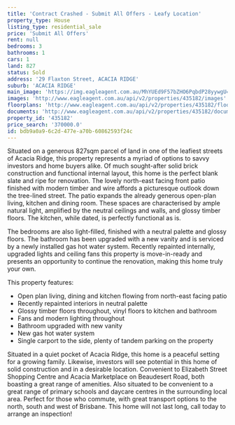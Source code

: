 ```yaml
---
title: 'Contract Crashed - Submit All Offers - Leafy Location'
property_type: House
listing_type: residential_sale
price: 'Submit All Offers'
rent: null
bedrooms: 3
bathrooms: 1
cars: 1
land: 827
status: Sold
address: '29 Flaxton Street, ACACIA RIDGE'
suburb: 'ACACIA RIDGE'
main_image: 'https://img.eagleagent.com.au/MhYUEd9F57bZHO6PqbdP28yywgU=/1280x854/smart/https://s3-us-west-2.amazonaws.com/eagleagent-orig/images/6821415/126129382-image-M.jpg'
images: 'http://www.eagleagent.com.au/api/v2/properties/435182/images'
floorplans: 'http://www.eagleagent.com.au/api/v2/properties/435182/floorplans'
documents: 'http://www.eagleagent.com.au/api/v2/properties/435182/documents'
property_id: '435182'
price_search: '370000.0'
id: bdb9a0a9-6c2d-477e-a70b-60862593f24c
---
```

Situated on a generous 827sqm parcel of land in one of the leafiest streets of Acacia Ridge, this property represents a myriad of options to savvy investors and home buyers alike. Of much sought-after solid brick construction and functional internal layout, this home is the perfect blank slate and ripe for renovation. The lovely north-east facing front patio finished with modern timber and wire affords a picturesque outlook down the tree-lined street. The patio expands the already generous open-plan living, kitchen and dining room. These spaces are characterised by ample natural light, amplified by the neutral ceilings and walls, and glossy timber floors. The kitchen, while dated, is perfectly functional as is.

The bedrooms are also light-filled, finished with a neutral palette and glossy floors. The bathroom has been upgraded with a new vanity and is serviced by a newly installed gas hot water system. Recently repainted internally, upgraded lights and ceiling fans this property is move-in-ready and presents an opportunity to continue the renovation, making this home truly your own.

This property features:

*  Open plan living, dining and kitchen flowing from north-east facing patio
*  Recently repainted interiors in neutral palette
*  Glossy timber floors throughout, vinyl floors to kitchen and bathroom
*  Fans and modern lighting throughout
*  Bathroom upgraded with new vanity
*  New gas hot water system
*  Single carport to the side, plenty of tandem parking on the property

Situated in a quiet pocket of Acacia Ridge, this home is a peaceful setting for a growing family. Likewise, investors will see potential in this home of solid construction and in a desirable location. Convenient to Elizabeth Street Shopping Centre and Acacia Marketplace on Beaudesert Road, both boasting a great range of amenities. Also situated to be convenient to a great range of primary schools and daycare centres in the surrounding local area. Perfect for those who commute, with great transport options to the north, south and west of Brisbane. This home will not last long, call today to arrange an inspection!